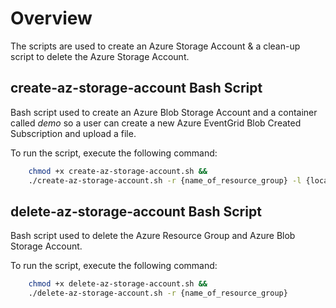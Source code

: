 # Overview

The scripts are used to create an Azure Storage Account & a clean-up script to delete the Azure Storage Account.

## create-az-storage-account Bash Script

Bash script used to create an Azure Blob Storage Account and a container called *demo* so a user can create a new Azure EventGrid Blob Created Subscription and upload a file.

To run the script, execute the following command:

```bash
    chmod +x create-az-storage-account.sh &&
    ./create-az-storage-account.sh -r {name_of_resource_group} -l {location} -a {name_of_blob_storage_account}
```

## delete-az-storage-account Bash Script

Bash script used to delete the Azure Resource Group and Azure Blob Storage Account.

To run the script, execute the following command:

```bash
    chmod +x delete-az-storage-account.sh &&
    ./delete-az-storage-account.sh -r {name_of_resource_group}
```
